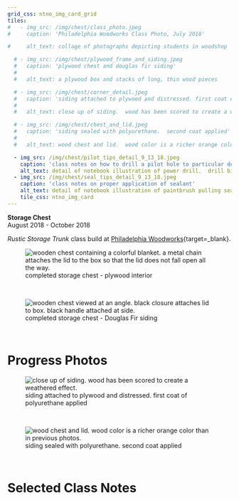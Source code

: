 ```yaml
---
grid_css: ntno_img_card_grid
tiles: 
#   - img_src: /img/chest/class_photo.jpeg
#     caption: 'Philadelphia Woodworks Class Photo, July 2018'

#     alt_text: collage of photographs depicting students in woodshop

  # - img_src: /img/chest/plywood_frame_and_siding.jpeg
  #   caption: 'plywood chest and douglas fir siding'
  #   
  #   alt_text: a plywood box and stacks of long, thin wood pieces

  # - img_src: /img/chest/corner_detail.jpeg
  #   caption: 'siding attached to plywood and distressed. first coat of polyurethane applied'
  #   
  #   alt_text: close up of siding.  wood has been scored to create a weathered effect.

  # - img_src: /img/chest/chest_and_lid.jpeg
  #   caption: 'siding sealed with polyurethane.  second coat applied'
  #   
  #   alt_text: wood chest and lid.  wood color is a richer orange color than in previous photos. 

  - img_src: /img/chest/pilot_tips_detail_9_13_18.jpeg
    caption: 'class notes on how to drill a pilot hole to particular depth'
    alt_text: detail of notebook illustration of power drill.  drill bit has a piece of painter's tape attached.  
  - img_src: /img/chest/seal_tips_detail_9_13_18.jpeg
    caption: 'class notes on proper application of sealant'
    alt_text: detail of notebook illustration of paintbrush pulling sealant from the edge to the center of a piece of wood.  this motion is marked with an X.
    tile_css: ntno_img_card
---
```

**Storage Chest**  
August 2018 - October 2018  
  
*Rustic Storage Trunk* class build at [Philadelphia Woodworks](http://www.philadelphiawoodworks.com/){target=_blank}.  
<section>
  <figure>
    <img
      src="/img/chest/complete_open.jpeg"
      alt="wooden chest containing a colorful blanket.  a metal chain attaches the lid to the box so that the lid does not fall open all the way."/>
    <figcaption>completed storage chest - plywood interior</figcaption>
  </figure>
</section>
<br>
<section>
  <figure>
    <img
      src="/img/chest/complete.jpeg"
      alt="wooden chest viewed at an angle.  black closure attaches lid to box.  black handle attached at side."/>
    <figcaption>completed storage chest - Douglas Fir siding</figcaption>
  </figure>
</section>
<br>


# Progress Photos

<section>
  <figure>
    <img
      src="/img/chest/corner_detail.jpeg"
      alt="close up of siding.  wood has been scored to create a weathered effect."/>
    <figcaption>siding attached to plywood and distressed. first coat of polyurethane applied</figcaption>
  </figure>
</section>
<br>
<section>
  <figure>
    <img
      src="/img/chest/chest_and_lid.jpeg"
      alt="wood chest and lid.  wood color is a richer orange color than in previous photos."/>
    <figcaption>siding sealed with polyurethane.  second coat applied</figcaption>
  </figure>
</section>
<br>

# Selected Class Notes
